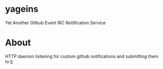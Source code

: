 yageins
=======

Yet Another Github Event IRC Notification Service

About
=====

HTTP daemon listening for custom github notifications and submitting them to [II](http://tools.suckless.org/ii/)
